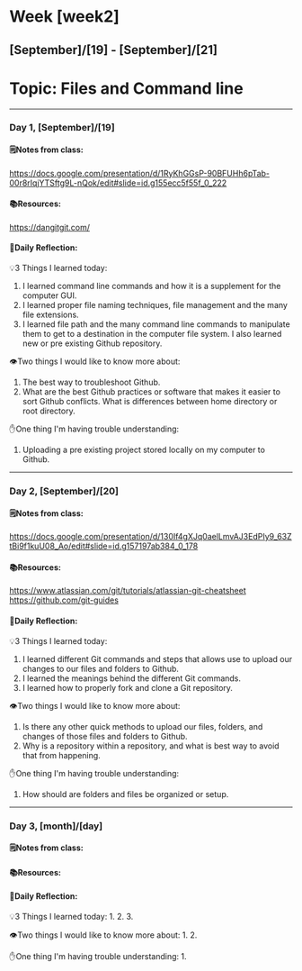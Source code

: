 # Week [week2]
## [September]/[19] - [September]/[21]

# Topic: Files and Command line

___

### Day 1, [September]/[19]

#### 🗒️Notes from class:
https://docs.google.com/presentation/d/1RyKhGGsP-90BFUHh6pTab-00r8rIqjYTSftg9L-nQok/edit#slide=id.g155ecc5f55f_0_222

#### 📚Resources:
https://dangitgit.com/
#### 💭Daily Reflection:

💡3 Things I learned today:
1. I learned command line commands and how it is a supplement for the computer GUI.
2. I learned proper file naming techniques, file management and the many file extensions.
3. I learned file path and the many command line commands to manipulate them to get to a destination
in the computer file system. I also learned new or pre existing Github repository.

👁️Two things I would like to know more about:
1. The best way to troubleshoot Github.
2. What are the best Github practices or software that makes it easier to sort Github conflicts.
What is differences between home directory or root directory.

✋One thing I'm having trouble understanding:
1. Uploading a pre existing project stored locally on my computer to Github.


___

### Day 2, [September]/[20] 

#### 🗒️Notes from class:
https://docs.google.com/presentation/d/130If4gXJq0aelLmvAJ3EdPIy9_63ZtBi9f1kuU08_Ao/edit#slide=id.g157197ab384_0_178
#### 📚Resources:
https://www.atlassian.com/git/tutorials/atlassian-git-cheatsheet
https://github.com/git-guides

#### 💭Daily Reflection:

💡3 Things I learned today:
1. I learned different Git commands and steps that allows use to upload our changes to our files and folders to Github.
2. I learned the meanings behind the different Git commands.
3. I learned how to properly fork and clone a Git repository.

👁️Two things I would like to know more about:
1. Is there any other quick methods to upload our files, folders, and changes of those files and folders to Github.
2. Why is a repository within a repository, and what is best way to avoid that from happening.

✋One thing I'm having trouble understanding:
1. How should are folders and files be organized or setup. 

___

### Day 3, [month]/[day]
#### 🗒️Notes from class:

#### 📚Resources:


#### 💭Daily Reflection:

💡3 Things I learned today:
1. 
2. 
3. 

👁️Two things I would like to know more about:
1. 
2. 

✋One thing I'm having trouble understanding:
1. 
 

